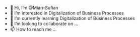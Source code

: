 - 👋 Hi, I’m @Mian-Sufian
- 👀 I’m interested in Digitalization of Business Processes
- 🌱 I’m currently learning Digitalization of Business Processes
- 💞️ I’m looking to collaborate on ...
- 📫 How to reach me ...

<!---
Mian-Sufian/Mian-Sufian is a ✨ special ✨ repository because its `README.md` (this file) appears on your GitHub profile.
You can click the Preview link to take a look at your changes.
--->
